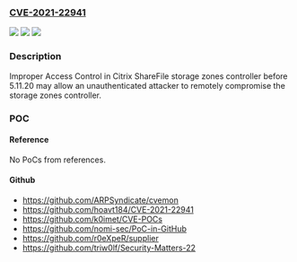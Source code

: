### [CVE-2021-22941](https://cve.mitre.org/cgi-bin/cvename.cgi?name=CVE-2021-22941)
![](https://img.shields.io/static/v1?label=Product&message=Citrix%20ShareFile%20storage%20zones%20controller&color=blue)
![](https://img.shields.io/static/v1?label=Version&message=n%2Fa&color=blue)
![](https://img.shields.io/static/v1?label=Vulnerability&message=Improper%20Access%20Control%20-%20Generic%20(CWE-284)&color=brighgreen)

### Description

Improper Access Control in Citrix ShareFile storage zones controller before 5.11.20 may allow an unauthenticated attacker to remotely compromise the storage zones controller.

### POC

#### Reference
No PoCs from references.

#### Github
- https://github.com/ARPSyndicate/cvemon
- https://github.com/hoavt184/CVE-2021-22941
- https://github.com/k0imet/CVE-POCs
- https://github.com/nomi-sec/PoC-in-GitHub
- https://github.com/r0eXpeR/supplier
- https://github.com/triw0lf/Security-Matters-22

